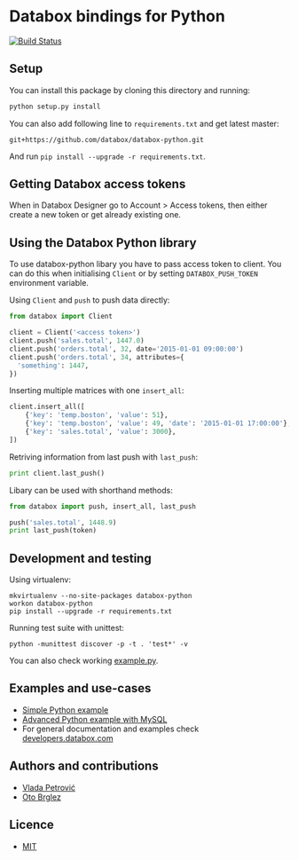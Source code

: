 # Databox bindings for Python

[![Build Status](https://travis-ci.org/databox/databox-python.svg?branch=master)](https://travis-ci.org/databox/databox-python)

## Setup

You can install this package by cloning this directory and running:

```bash
python setup.py install
```

You can also add following line to `requirements.txt` and get latest master:

````
git+https://github.com/databox/databox-python.git
````

And run `pip install --upgrade -r requirements.txt`.

## Getting Databox access tokens

When in Databox Designer go to Account > Access tokens, then either create a new token or get already existing one.

## Using the Databox Python library

To use databox-python libary you have to pass access token to client. You can do this when initialising `Client` or by setting `DATABOX_PUSH_TOKEN` environment variable.

Using `Client` and `push` to push data directly:

```python
from databox import Client

client = Client('<access token>')
client.push('sales.total', 1447.0)
client.push('orders.total', 32, date='2015-01-01 09:00:00')
client.push('orders.total', 34, attributes={
  'something': 1447,
})

```

Inserting multiple matrices with one `insert_all`:

```python
client.insert_all([
    {'key': 'temp.boston', 'value': 51},
    {'key': 'temp.boston', 'value': 49, 'date': '2015-01-01 17:00:00'},
    {'key': 'sales.total', 'value': 3000},
])
```

Retriving information from last push with `last_push`:
```python
print client.last_push()
```

Libary can be used with shorthand methods:


```python
from databox import push, insert_all, last_push

push('sales.total', 1448.9)
print last_push(token)
```

## Development and testing

Using virtualenv:

    mkvirtualenv --no-site-packages databox-python
    workon databox-python
    pip install --upgrade -r requirements.txt

Running test suite with unittest:

    python -munittest discover -p -t . 'test*' -v

You can also check working [example.py](example.py).

## Examples and use-cases
- [Simple Python example](example.py)
- [Advanced Python example with MySQL](https://github.com/databox/databox-python-sql)
- For general documentation and examples check [developers.databox.com](https://developers.databox.com)

## Authors and contributions

- [Vlada Petrović](https://github.com/VladaPetrovic)
- [Oto Brglez](https://github.com/otobrglez)

## Licence

- [MIT](LICENSE.txt)
